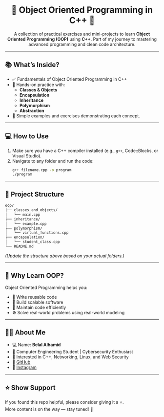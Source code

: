 
<h1 align="center">🔷 Object Oriented Programming in C++ 🔷</h1>

<p align="center">
  A collection of practical exercises and mini-projects to learn <strong>Object Oriented Programming (OOP)</strong> using <strong>C++</strong>.  
  Part of my journey to mastering advanced programming and clean code architecture.
</p>

---

## 📚 What’s Inside?

- ✅ Fundamentals of Object Oriented Programming in C++
- 🧱 Hands-on practice with:
  - **Classes & Objects**
  - **Encapsulation**
  - **Inheritance**
  - **Polymorphism**
  - **Abstraction**
- 🧪 Simple examples and exercises demonstrating each concept.

---

## 💻 How to Use

1. Make sure you have a C++ compiler installed (e.g., `g++`, Code::Blocks, or Visual Studio).
2. Navigate to any folder and run the code:
   ```bash
   g++ filename.cpp -o program
   ./program
   ```

---

## 📁 Project Structure

```bash
oop/
├── classes_and_objects/
│   └── main.cpp
├── inheritance/
│   └── example.cpp
├── polymorphism/
│   └── virtual_functions.cpp
├── encapsulation/
│   └── student_class.cpp
└── README.md
```

*(Update the structure above based on your actual folders.)*

---

## 🎯 Why Learn OOP?

Object Oriented Programming helps you:

- 🔄 Write reusable code
- 🧠 Build scalable software
- 🧹 Maintain code efficiently
- ⚙️ Solve real-world problems using real-world modeling

---

## 👨‍💻 About Me

- 💻 Name: **Belal Alhamid**
- 🧠 Computer Engineering Student | Cybersecurity Enthusiast
- 💬 Interested in C++, Networking, Linux, and Web Security
- 🔗 [GitHub](https://github.com/Belal11132)
- 📸 [Instagram](https://www.instagram.com/bilo_220/)


---

## ⭐ Show Support

If you found this repo helpful, please consider giving it a ⭐.  
More content is on the way — stay tuned! 🚀
